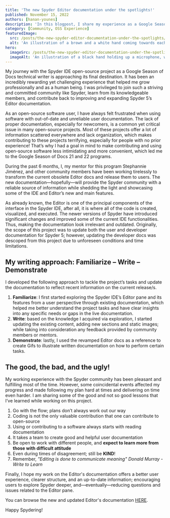 ```yaml
---
title: 'The new Spyder Editor documentation under the spotlights!'
published: November 15, 2022
authors: [hanan-younes]
description: 'In this blogpost, I share my experience as a Google Season of Docs 2022 technical writer working on updating the Editor user documentation.'
category: [Community, OSS Experience]
featuredImage:
  src: /posts/the-new-spyder-editor-documentation-under-the-spotlights/blog_feature_var3.svg
  alt: 'An illustration of a brown and a white hand coming towards each other to pass a business card with the logo of Quansight Labs'
hero:
  imageSrc: /posts/the-new-spyder-editor-documentation-under-the-spotlights/blog_hero_var3.svg
  imageAlt: 'An illustration of a black hand holding up a microphone, with some graphical elements highlighting the top of the microphone'
---
```


My journey with the Spyder IDE open-source project as a Google Season of Docs
technical writer is approaching its final destination. It has been an incredibly
rewarding yet challenging experience that helped me grow professionally and as a
human being. I was privileged to join such a striving and committed community
like Spyder, learn from its knowledgeable members, and contribute back to
improving and expanding Spyder 5’s Editor documentation.

As an open-source software user, I have always felt frustrated when using software
with out-of-date and unreliable user documentation. The lack of proper
documentation, especially for newcomers, is a common yet critical issue in many open-source projects.
Most of these projects offer a lot of information scattered everywhere and lack
organization, which makes contributing to these projects terrifying, especially
for people with no prior experience! That’s why I had a goal in mind to make
contributing and using open-source software less intimidating and more
convenient, which led me to the Google Season of Docs 21 and 22 programs.

During the past 6 months, I, my mentor for this program Stephannie Jiménez,
and other community members have been working tirelessly to transform the current
obsolete Editor docs and release them to users. The new documentation—hopefully—will
provide the Spyder community with a reliable source of information while shedding
the light and showcasing some of the IDE and Editor’s new and main features.

As already known, the Editor is one of the principal components of the interface
in the Spyder IDE, after all, it is where all of the code is created, visualized,
and executed. The newer versions of Spyder have introduced significant changes
and improved some of the current IDE functionalities. Thus, making the documentation
look irrelevant and outdated. Originally, the scope of this project was to
update both the user and developer documentation for Spyder 5; however, updating
the developer docs was descoped from this project due to unforeseen
conditions and time limitations.

## My writing approach: Familiarize – Write – Demonstrate

I developed the following approach to tackle the project’s tasks and update the
documentation to reflect recent information on the current release/s.
1. **Familiarize**: I first started exploring the Spyder IDE’s Editor pane and its features from a user perspective through existing documentation, which helped me better understand the project tasks and have clear insights into any specific needs or gaps in the live documentation.
2. **Write**: based on the knowledge I acquired via exploration, I started updating the existing content, adding new sections and static images; while taking into consideration any feedback provided by community members or mentors.
3. **Demonstrate**: lastly, I used the revamped Editor docs as a reference to create Gifs to illustrate written documentation on how to perform certain tasks.

## The good, the bad, and the ugly!

My working experience with the Spyder community has been pleasant and fulfilling
most of the time. However, some coincidental events affected my progress and
made following my plan hard at times and delivering on time even harder.
I am sharing some of the good and not so good lessons that I’ve learned while working on this project.

1. Go with the flow; plans don’t always work out our way
2. Coding is not the only valuable contribution that one can contribute to open-source
3. Using or contributing to a software always starts with reading documentation
4. It takes a team to create good and helpful user documentation
5. Be open to work with different people, and **expect to learn more from those with difficult attitude**
6. Even during times of disagreement; still be **KIND**!
7. Remember, *"Editing is done to communicate meaning" Donald Murray - Write to Learn*

Finally, I hope my work on the Editor's documentation offers a better user
experience, clearer structure, and an up-to-date information; encouraging users
to explore Spyder deeper, and—eventually—reducing questions and issues related to the Editor pane.

You can browse the new and updated Editor's documentation [HERE](https://docs.spyder-ide.org/current/panes/editor.html).

Happy Spydering!
